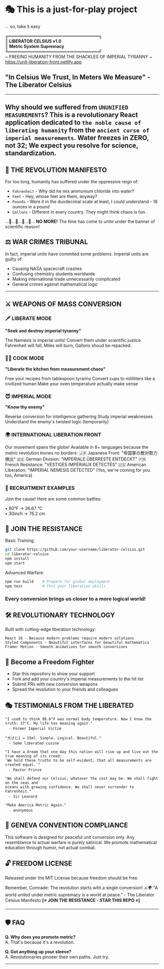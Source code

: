 # 🎭 This is a just-for-play project
   ... so, take it easy
 
**╔══════════════════════════════╗**<br>
**║     LIBERATOR CELSIUS v1.0**<br>
**║   Metric System Supremacy**<br>
**╚══════════════════════════════╝**<br>
~ FREEING HUMANITY FROM THE SHACKLES OF IMPERIAL TYRANNY ~
https://unit-liberation-front.netlify.app

## **"In Celsius We Trust, In Meters We Measure"** - The Liberator Celsius
--- 
Why should we suffered from `UNUNIFIED MEASUREMENTS`? 
This is a revolutionary React application dedicated to `the noble cause of liberating humanity` from the `ancient curse of imperial measurements`. 
Water freezes in **ZERO**, not 32; We expect you resolve for science, standardization.
--- 

## 🏴 THE REVOLUTION MANIFESTO
For too long, humanity has suffered under the oppressive reign of:

- `Fahrenheit` - Why did he mix ammonium chloride into water?
- `Feet`       - Hey, whose feet are them, anyway?
- `Pounds`     - Were it in the duodecimal scale at least, I could understand - 16 ounces in a pound
- `Gallons`    - Different in every country. They might think chaos is fun.

...🤔...🤔...🤔...🤔...
**NO MORE!**
 The time has come to unite under the banner of scientific reason!

## ⚖️ WAR CRIMES TRIBUNAL
In fact, imperial units have commited some problems.
Imperial units are guilty of:

- Causing NASA spacecraft crashes
- Confusing chemistry students worldwide
- Making international trade unnecessarily complicated
- General crimes against mathematical logic

 ---

## ⚔️ WEAPONS OF MASS CONVERSION

### 🗡️ LIBERATE MODE
**"Seek and destroy imperial tyranny"**

The Nemesis is imperial units!
Convert them under scientific justice.
Fahrenheit will fall, Miles will burn, Gallons shoud be repacked.

### 👨‍🍳 COOK MODE
**"Liberate the kitchen from measurement chaos"**

Free your recipes from tablespoon tyranny
Convert cups to milliliters like a civilized human
Make your oven temperature actually make sense

### 😈 IMPERIAL MODE
**"Know thy enemy"**

Reverse conversion for intelligence gathering
Study imperial weaknesses
Understand the enemy's twisted logic (temporarily)

### 🌍 INTERNATIONAL LIBERATION FRONT
Our movement spans the globe! Available in 8+ languages because the metric revolution knows no borders:
🇯🇵 Japanese Front: "帝国軍の敵対勢力検出"
🇩🇪 German Division: "IMPERIALE ÜBERRESTE ENTDECKT"
🇫🇷 French Resistance: "VESTIGES IMPÉRIAUX DÉTECTÉS"
🇺🇸 American Liberation: "IMPERIAL NEMESIS DETECTED" (Yes, we're coming for you too, America)

### 🎯 RECRUITMENT EXAMPLES
Join the cause! Here are some common battles:

   • 80°F → 26.67 °C<br />
   • 30inch → 76.2 cm<br />

## 🚀 JOIN THE RESISTANCE
Basic Training:
```bash
git clone https://github.com/your-username/liberator-celsius.git
cd liberator-celsius
npm install
npm start
```
Advanced Warfare:
```bash
npm run build    # Prepare for global deployment
npm test         # Test your liberation skills
```

### Every conversion brings us closer to a more logical world!

## 🛠️ REVOLUTIONARY TECHNOLOGY
Built with cutting-edge liberation technology:
```
React 18 - Because modern problems require modern solutions
Styled Components - Beautiful interfaces for beautiful mathematics
Framer Motion - Smooth animations for smooth conversions
```

## 🤝 Become a Freedom Fighter

- Star this repository to show your support
- Fork and add your country's imperial measurements to the hit list
- Submit PRs with new conversion weapons
- Spread the revolution to your friends and colleagues


## 🎭 TESTIMONIALS FROM THE LIBERATED
```
"I used to think 98.6°F was normal body temperature. Now I know the truth: 37°C. My life has meaning again."
　- Former Imperial Victim
```

```
"大さじ1 = 15ml. Simple. Logical. Beautiful."
　- Some liberated cusine
```

```
"I have a dream that one day this nation will rise up and live out the true meaning of its creed:
'We hold these truths to be self-evident, that all measurements are created equal.'"
　- Pastor Prince
```

```
"We shall defend our Celsius, whatever the cost may be. We shall fight on the seas and
oceans with growing confidence. We shall never surrender to Fahrenheit."
　- Sir Leonard
```

```
"Make America Metric Again." 
　- anonymous
```

## 📜 GENEVA CONVENTION COMPLIANCE
This software is designed for peaceful unit conversion only. Any resemblance to actual warfare is purely satirical. We promote mathematical education through humor, not actual combat.

## 🔓 FREEDOM LICENSE
Released under the MIT License because freedom should be free.

Remember, Comrade: The revolution starts with a single conversion! ⚔️🌍
"A world united under metric supremacy is a world at peace." - The Liberator Celsius Manifesto
**[⭐ JOIN THE RESISTANCE - STAR THIS REPO ⭐]**

---

## 🛡️ FAQ

**Q. Why does you promote metric?**  
A. That's because it's a revolution.

**Q. Got anything up your sleeve?**  
A. Revolutionaries pinoeer their own paths. Just try.

---
